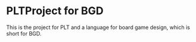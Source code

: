 PLTProject for BGD
======

This is the project for PLT and a language for board game design, which is short for BGD.

